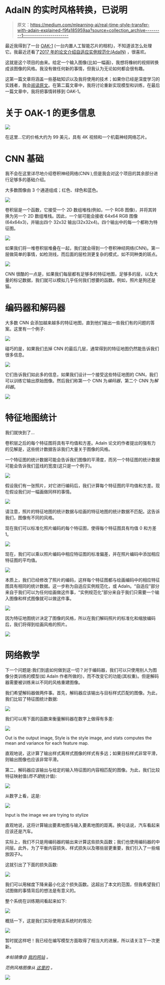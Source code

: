 # AdaIN 的实时风格转换，已说明

> 原文：<https://medium.com/mlearning-ai/real-time-style-transfer-with-adain-explained-f9fa185959aa?source=collection_archive---------1----------------------->

最近我得到了一台 [OAK-1](https://opencv.org/introducing-oak-spatial-ai-powered-by-opencv/) (一台内置人工智能芯片的相机)，不知道该怎么处理它。我最近还看了[2017 年的论文介绍自适应实例规范化(AdaIN)](https://arxiv.org/pdf/1703.06868.pdf) ，很喜欢。

这就是这个项目的由来。给定一个输入图像(比如一幅画)，我想将橡树的视频转换成该图像的风格。我没有做任何新的事情，但我认为无论如何都会很有趣。

这第一篇文章将涵盖一些基础知识以及我将使用的技术；如果你已经是深度学习的实践者，我会[阅读原文](https://arxiv.org/pdf/1703.06868.pdf)。在第二篇文章中，我将讨论重新实现模型和训练，在最后一篇文章中，我将把事情转移到 OAK-1。

# 关于 OAK-1 的更多信息

![](img/975167ef8e4831c024d5b0660197b661.png)

在这里…它的价格大约为 99 美元，具有 4K 视频和一个机载神经网络芯片。

# CNN 基础

我不会在这里详尽地介绍卷积神经网络(CNN ),但是我会对这个项目的其余部分进行足够多的基础介绍。

大多数图像由 3 个通道组成；红色、绿色和蓝色。

![](img/26c65fac88acd473473d0727a274131c.png)

卷积层是一个函数，它接受一个 2D 数组堆栈(例如，一个 RGB 图像)，并将其转换为另一个 2D 数组堆栈。因此，一个层可能会接收 64x64 RGB 图像(64x64x3)，并输出四个 32x32 输出(32x32x4)。四个输出中的每一个都称为特征图。

![](img/9546b9ef9c308fb2e0d51b1cc2f01888.png)

如果我们将一堆卷积层堆叠在一起，我们就会得到一个卷积神经网络(CNN)。第一层做简单的事情，如检测线，而后面的层检测更复杂的模式，如不同种类的斑点。

![](img/d2b0d6a24cf1819ef41e0983a875d906.png)

CNN 很酷的一点是，如果我们每层都有足够多的特征地图，足够多的层，以及大量的标记数据，我们就可以模拟几乎任何我们想要的函数。例如，照片是狗还是猫。

# 编码器和解码器

大多数 CNN 会添加越来越多的特征地图，直到他们输出一些我们有的问题的答案。这里有一个例子:

![](img/f698d69ce1ab8e56d66b39a45483227e.png)

碰巧的是，如果我们去掉 CNN 的最后几层，通常得到的特征地图仍然能告诉我们很多信息。

![](img/542ff98c610b7d575b4061b731d3e4f9.png)

它们告诉我们如此多的信息，如果我们设计一个接受这些特征地图的 CNN，我们可以训练它输出原始图像。然后我们称第一个 CNN 为*编码器*，第二个 CNN 为*解码器*。

![](img/74d07e5b0b236b838ec7d313e1332a83.png)

# 特征地图统计

我们就快到了…

卷积层之后的每个特征图将具有平均值和方差。AdaIn 论文的作者提出的强有力的见解是，这些统计数据告诉我们大量关于图像的风格。

一个特征图的统计数据可能会告诉我们图像的平滑度，而另一个特征图的统计数据可能会告诉我们蓝线的宽度(这只是一个例子)。

![](img/2cbb26e54163040df0e2d8efaf57b127.png)

假设我们有一张照片，对它进行编码后，我们计算每个特征图的平均值和方差。现在假设我们对一幅画做同样的事情。

![](img/f3da1105b26cae082fb4e13719ce2de6.png)

请注意，照片的特征地图的统计数据与绘画的特征地图的统计数据不匹配。这告诉我们，图像有不同的风格。

现在我们可以标准化照片编码的每个特征图，使得每个特征图具有均值 0 和方差 1。

![](img/b78b597185561a2cd59047de8771f676.png)

现在，我们可以乘以照片编码中相应特征图的标准偏差，并在照片编码中添加相应特征图的平均值。

![](img/4bd69959c34b0ff9a6e17bd154d838ce.png)

本质上，我们已经修改了照片的编码，这样每个特征图都与绘画编码中的相应特征图具有相同的统计数据。这一步称为自适应实例规范化，或 AdaIn。“自适应”部分来自于我们可以为任何绘画做这件事，“实例规范化”部分来自于我们只需要一个输入图像和样式图像就可以做这件事。

![](img/ba431884c1d5e4563804a902e28e720a.png)

因为特征地图统计决定了图像的风格，所以在我们解码照片的标准化和缩放编码后，我们将得到绘画风格的照片。

![](img/da3e554dd5413e6f7e02d9c3850d9a29.png)

# 网络教学

下一个问题是:我们到底如何做到这一切？对于编码器，我们可以只使用别人为图像分类训练的模型(如 AdaIn 作者所做的)，而不改变它的功能(其权重)。但是解码器需要被训练来以不同的风格重建图像。

我们希望解码器做两件事。首先，解码器应该输出与目标样式匹配的图像。为此，我们比较了特征图统计数据:

![](img/512b5c4ff5beffd7b6e80a87b3c68ce0.png)

我们可以用下面的函数来衡量解码器在数字上做得有多差:

![](img/320883bb67bb5f006726a8bcdbde7983.png)

Out is the output image, Style is the style image, and stats computes the mean and variance for each feature map.

直观地说，这计算了输出样式离样式图像的样式有多远；如果目标样式非常平滑，则输出图像也应该非常平滑。

第二，解码器应该输出与给定的输入特征图的内容相匹配的图像。为此，我们比较特征映射值(*而不是*统计值):

![](img/b38ccf5f46c283c5a0476cb223f4bd27.png)

从数字上看，这是:

![](img/a8bcfc80fa8feaa62db73a4c3479d07b.png)

Input is the image we are trying to stylize

直观地说，这将计算输出要素地图与输入要素地图的距离。换句话说，汽车看起来应该还是汽车。

实际上，我们不只是用编码器的输出来计算这些损失函数；我们也使用编码器的中间层。此外，为了平衡内容损失、样式损失以及哪些层更重要，我们引入了一些缩放因子λ。

这就引出了下面的损失函数:

![](img/6b10e4c902154433e3a2a19daa9f738c.png)

我们可以用梯度下降来最小化这个损失函数。这超出了本文的范围，但我希望我们试图做的事情背后的想法是有意义的。

整个系统在训练期间看起来如下:

![](img/27070c80be213908e750f66103f751f2.png)

概括一下，这是我们实际使用该系统时的情况:

![](img/da3e554dd5413e6f7e02d9c3850d9a29.png)

暂时就这样吧！我已经在编写模型方面取得了相当大的进展，所以请关注下一次更新。

*本帖镜像自* [*我的网站*](https://antiprojects.com/adain/real-time-style-transfer-with-adain-explained) *。*

*范例风格图像从* [*这里的*](https://www.amazon.com/iCoostor-Numbers-Acrylic-Painting-Beginner/dp/B07N2V38XZ) *。*

![](img/0163a7a611c79c59970d5aef58d62d09.png)